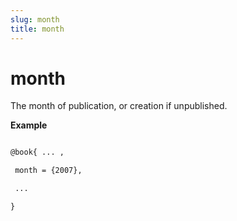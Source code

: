 ```yaml
---
slug: month
title: month
---
```


# month

The month of publication, or creation if unpublished.

**Example**

```tex

@book{ ... ,

 month = {2007},

 ...

}
```
